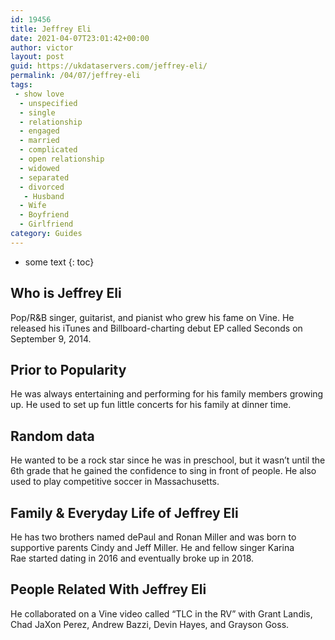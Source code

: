 ```yaml
---
id: 19456
title: Jeffrey Eli
date: 2021-04-07T23:01:42+00:00
author: victor
layout: post
guid: https://ukdataservers.com/jeffrey-eli/
permalink: /04/07/jeffrey-eli
tags:
 - show love
  - unspecified
  - single
  - relationship
  - engaged
  - married
  - complicated
  - open relationship
  - widowed
  - separated
  - divorced
   - Husband
  - Wife
  - Boyfriend
  - Girlfriend
category: Guides
---
```


* some text
{: toc}


## Who is Jeffrey Eli



Pop/R&B singer, guitarist, and pianist who grew his fame on Vine. He released his iTunes and Billboard-charting debut EP called Seconds on September 9, 2014.

                
                
                
## Prior to Popularity



He was always entertaining and performing for his family members growing up. He used to set up fun little concerts for his family at dinner time.

                
                
                
## Random data



He wanted to be a rock star since he was in preschool, but it wasn&#8217;t until the 6th grade that he gained the confidence to sing in front of people. He also used to play competitive soccer in Massachusetts.

                
                
                
## Family & Everyday Life of Jeffrey Eli



He has two brothers named dePaul and Ronan Miller and was born to supportive parents Cindy and Jeff Miller. He and fellow singer Karina Rae started dating in 2016 and eventually broke up in 2018.

                
                
                
## People Related With Jeffrey Eli



He collaborated on a Vine video called &#8220;TLC in the RV&#8221; with Grant Landis, Chad JaXon Perez, Andrew Bazzi, Devin Hayes, and Grayson Goss.

                
              
            
          
          
          